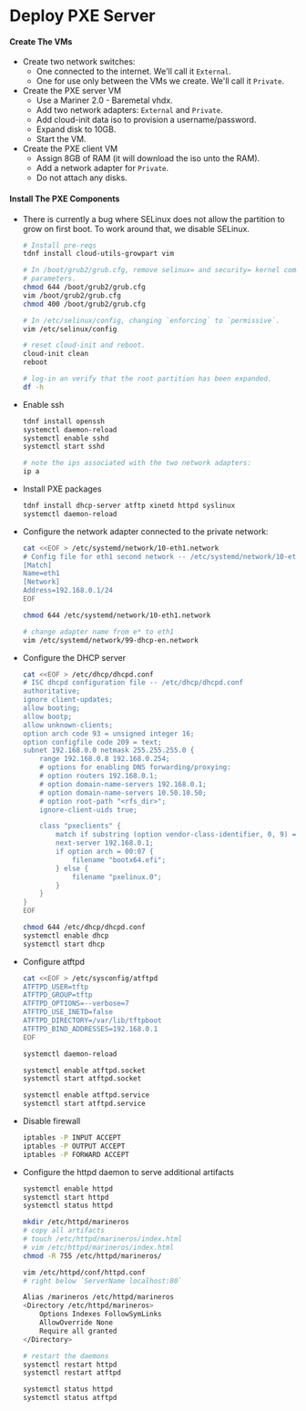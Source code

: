 # Deploy PXE Server

#### Create The VMs

- Create two network switches:
  - One connected to the internet. We'll call it `External`.
  - One for use only between the VMs we create. We'll call it `Private`.
- Create the PXE server VM
  - Use a Mariner 2.0 - Baremetal vhdx.
  - Add two network adapters: `External` and `Private`.
  - Add cloud-init data iso to provision a username/password.
  - Expand disk to 10GB.
  - Start the VM.
- Create the PXE client VM
  - Assign 8GB of RAM (it will download the iso unto the RAM).
  - Add a network adapter for `Private`.
  - Do not attach any disks.

#### Install The PXE Components

- There is currently a bug where SELinux does not allow the partition to grow
  on first boot. To work around that, we disable SELinux.
  ```bash
  # Install pre-reqs
  tdnf install cloud-utils-growpart vim

  # In /boot/grub2/grub.cfg, remove selinux= and security= kernel command line
  # parameters.
  chmod 644 /boot/grub2/grub.cfg
  vim /boot/grub2/grub.cfg
  chmod 400 /boot/grub2/grub.cfg

  # In /etc/selinux/config, changing `enforcing` to `permissive`.
  vim /etc/selinux/config

  # reset cloud-init and reboot.
  cloud-init clean
  reboot

  # log-in an verify that the root partition has been expanded.
  df -h
  ```

- Enable ssh
  ```bash
  tdnf install openssh
  systemctl daemon-reload
  systemctl enable sshd
  systemctl start sshd

  # note the ips associated with the two network adapters:
  ip a
  ```

- Install PXE packages
  ```bash
  tdnf install dhcp-server atftp xinetd httpd syslinux
  systemctl daemon-reload
  ```

- Configure the network adapter connected to the private network:
  ```bash
  cat <<EOF > /etc/systemd/network/10-eth1.network 
  # Config file for eth1 second network -- /etc/systemd/network/10-eth1.network 
  [Match] 
  Name=eth1 
  [Network] 
  Address=192.168.0.1/24 
  EOF

  chmod 644 /etc/systemd/network/10-eth1.network 

  # change adapter name from e* to eth1
  vim /etc/systemd/network/99-dhcp-en.network
  ```

- Configure the DHCP server
  ```bash
  cat <<EOF > /etc/dhcp/dhcpd.conf
  # ISC dhcpd configuration file -- /etc/dhcp/dhcpd.conf
  authoritative;
  ignore client-updates;
  allow booting;
  allow bootp;
  allow unknown-clients;
  option arch code 93 = unsigned integer 16;
  option configfile code 209 = text;
  subnet 192.168.0.0 netmask 255.255.255.0 {
      range 192.168.0.8 192.168.0.254;
      # options for enabling DNS forwarding/proxying:
      # option routers 192.168.0.1;
      # option domain-name-servers 192.168.0.1;
      # option domain-name-servers 10.50.10.50;
      # option root-path "<rfs_dir>";
      ignore-client-uids true;

      class "pxeclients" {
          match if substring (option vendor-class-identifier, 0, 9) = "PXEClient";
          next-server 192.168.0.1;
          if option arch = 00:07 {
              filename "bootx64.efi";
          } else {
              filename "pxelinux.0";
          }
      }
  }
  EOF

  chmod 644 /etc/dhcp/dhcpd.conf
  systemctl enable dhcp
  systemctl start dhcp
  ```

- Configure atftpd
  ```bash
  cat <<EOF > /etc/sysconfig/atftpd
  ATFTPD_USER=tftp
  ATFTPD_GROUP=tftp
  ATFTPD_OPTIONS=--verbose=7
  ATFTPD_USE_INETD=false
  ATFTPD_DIRECTORY=/var/lib/tftpboot
  ATFTPD_BIND_ADDRESSES=192.168.0.1
  EOF

  systemctl daemon-reload 

  systemctl enable atftpd.socket 
  systemctl start atftpd.socket 

  systemctl enable atftpd.service 
  systemctl start atftpd.service 
  ```

- Disable firewall
  ```bash
  iptables -P INPUT ACCEPT
  iptables -P OUTPUT ACCEPT
  iptables -P FORWARD ACCEPT
  ```

- Configure the httpd daemon to serve additional artifacts
  ```bash
  systemctl enable httpd
  systemctl start httpd
  systemctl status httpd

  mkdir /etc/httpd/marineros
  # copy all artifacts
  # touch /etc/httpd/marineros/index.html
  # vim /etc/httpd/marineros/index.html
  chmod -R 755 /etc/httpd/marineros/

  vim /etc/httpd/conf/httpd.conf
  # right below `ServerName localhost:80`

  Alias /marineros /etc/httpd/marineros 
  <Directory /etc/httpd/marineros> 
      Options Indexes FollowSymLinks 
      AllowOverride None 
      Require all granted 
  </Directory> 

  # restart the daemons
  systemctl restart httpd
  systemctl restart atftpd

  systemctl status httpd
  systemctl status atftpd
  ```

